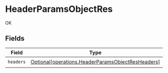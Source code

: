 # HeaderParamsObjectRes

OK


## Fields

| Field                                                                                                            | Type                                                                                                             | Required                                                                                                         | Description                                                                                                      |
| ---------------------------------------------------------------------------------------------------------------- | ---------------------------------------------------------------------------------------------------------------- | ---------------------------------------------------------------------------------------------------------------- | ---------------------------------------------------------------------------------------------------------------- |
| `headers`                                                                                                        | [Optional[operations.HeaderParamsObjectResHeaders]](undefined/models/operations/headerparamsobjectresheaders.md) | :heavy_check_mark:                                                                                               | N/A                                                                                                              |